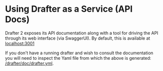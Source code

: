 # Using Drafter as a Service (API Docs)

Drafter 2 exposes its API documentation along with a tool for driving the API through its web interface (via SwaggerUI). By default, this is available at [localhost:3001](http://localhost:3001)


If you don't have a running drafter and wish to consult the documentation you will need to inspect the Yaml file from which the above is generated: [/drafter/doc/drafter.yml](drafter.yml).
